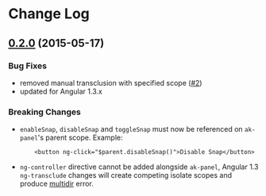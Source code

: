 # Change Log

## [0.2.0](https://github.com/akreitals/angular-panel-snap/tree/0.2.0) (2015-05-17)
### Bug Fixes
* removed manual transclusion with specified scope ([#2](https://github.com/akreitals/angular-panel-snap/issues/2))
* updated for Angular 1.3.x

### Breaking Changes
* `enableSnap`, `disableSnap` and `toggleSnap` must now be referenced on `ak-panel`'s parent scope. Example:

	```
		<button ng-click="$parent.disableSnap()">Disable Snap</button>
	```

* `ng-controller` directive cannot be added alongside `ak-panel`, Angular 1.3 `ng-transclude` changes will create competing isolate scopes and produce [multidir](https://docs.angularjs.org/error/$compile/multidir) error.